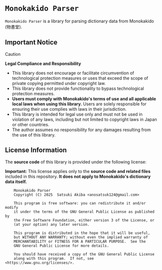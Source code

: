 # `Monokakido Parser`

`Monokakido Parser` is a library for parsing dictionary data from Monokakido (物書堂).

## Important Notice

> [!CAUTION]
>
> **Legal Compliance and Responsibility**
>
> - This library does not encourage or facilitate circumvention of technological protection measures or uses that exceed the scope of private copying permitted under copyright law.
> - This library does not provide functionality to bypass technological protection measures.
> - **Users must comply with Monokakido's terms of use and all applicable local laws when using this library.** Users are solely responsible for ensuring their use complies with laws in their jurisdiction.
> - This library is intended for legal use only and must not be used in violation of any laws, including but not limited to copyright laws in Japan or other countries.
> - The author assumes no responsibility for any damages resulting from the use of this library.

## License Information

The **source code** of this library is provided under the following license:

**Important:** This license applies only to the **source code and related files** included in this repository. **It does not apply to Monokakido's dictionary data itself.**

```
    Monokakido Parser
    Copyright (C) 2025  Satsuki Akiba <anosatsuk124@gmail.com>

    This program is free software: you can redistribute it and/or modify
    it under the terms of the GNU General Public License as published by
    the Free Software Foundation, either version 3 of the License, or
    (at your option) any later version.

    This program is distributed in the hope that it will be useful,
    but WITHOUT ANY WARRANTY; without even the implied warranty of
    MERCHANTABILITY or FITNESS FOR A PARTICULAR PURPOSE.  See the
    GNU General Public License for more details.

    You should have received a copy of the GNU General Public License
    along with this program.  If not, see <https://www.gnu.org/licenses/>.
```
